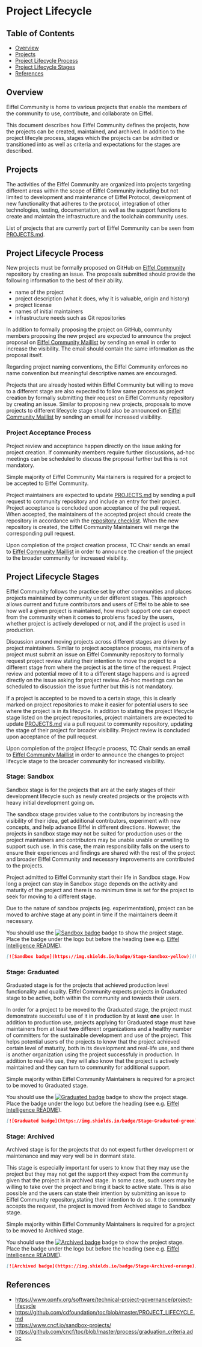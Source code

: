 # Project Lifecycle

## Table of Contents

- [Overview](#overview)
- [Projects](#projects)
- [Project Lifecycle Process](#project-lifecycle-process)
- [Project Lifecycle Stages](#project-lifecycle-stages)
- [References](#references)

## Overview

Eiffel Community is home to various projects that enable the members of the community to use, contribute,
and collaborate on Eiffel.

This document describes how Eiffel Community defines the projects, how the projects can be created, maintained,
and archived. In addition to the project lifecyle process, stages which the projects can be admitted or transitioned
into as well as criteria and expectations for the stages are described.

## Projects

The activities of the Eiffel Community are organized into projects targeting different areas within the scope of
Eiffel Community including but not limited to development and maintenance of Eiffel Protocol, development of new
functionality that adheres to the protocol, integration of other technologies, testing, documentation, as well as
the support functions to create and maintain the infrastructure and the toolchain community uses.

List of projects that are currently part of Eiffel Community can be seen from [PROJECTS.md](./PROJECTS.md).

## Project Lifecycle Process

New projects must be formally proposed on GitHub on [Eiffel Community](https://github.com/eiffel-community/community)
repository by creating an issue. The proposals submitted should provide the following information to the best of
their ability.

- name of the project
- project description (what it does, why it is valuable, origin and history)
- project license
- names of initial maintainers
- infrastructure needs such as Git repositories

In addition to formally proposing the project on GitHub, community members proposing the new project are expected
to announce the project proposal on [Eiffel Community Maillist](https://groups.google.com/g/eiffel-community) by
sending an email in order to increase the visibility. The email should contain the same information as the proposal
itself.

Regarding project naming conventions, the Eiffel Community enforces no name convention but meaningful descriptive
names are encouraged.

Projects that are already hosted within Eiffel Community but willing to move to a different stage are also
expected to follow same process as project creation by formally submitting their request on Eiffel
Community repository by creating an issue. Similar to proposing new projects, proposals to move projects
to different lifecycle stage should also be announced on [Eiffel Community Maillist](https://groups.google.com/g/eiffel-community)
by sending an email for increased visibility.

### Project Acceptance Process

Project review and acceptance happen directly on the issue asking for project creation. If community members
require further discussions, ad-hoc meetings can be scheduled to discuss the proposal further but this is not
mandatory.

Simple majority of Eiffel Community Maintainers is required for a project to be accepted to Eiffel Community.

Project maintainers are expected to update [PROJECTS.md](./PROJECTS.md) by sending a pull request to community
repository and include an entry for their project. Project acceptance is concluded upon acceptance of the pull
request. When accepted, the maintainers of the accepted project should create the repository in accordance with the [repository checklist](https://github.com/eiffel-community/eiffel-repository-template/blob/master/repo-checklist.md). When the new repository is created, the Eiffel Community Maintainers will merge the corresponding pull request.

Upon completion of the project creation process, TC Chair sends an email to [Eiffel Community Maillist](https://groups.google.com/g/eiffel-community)
in order to announce the creation of the project to the broader community for increased visibility.

## Project Lifecycle Stages

Eiffel Community follows the practice set by other communities and places projects maintained by community under
different stages. This approach allows current and future contributors and users of Eiffel to be able to see how
well a given project is maintained, how much support one can expect from the community when it comes to problems
faced by the users, whether project is actively developed or not, and if the project is used in production.

Discussion around moving projects across different stages are driven by project maintainers. Similar to project
acceptance process, maintainers of a project must submit an issue on Eiffel Community repository to formally
request project review stating their intention to move the project to a different stage from where the project
is at the time of the request. Project review and potential move of it to a different stage happens and is agreed
directly on the issue asking for project review. Ad-hoc meetings can be scheduled to discussion the issue further
but this is not mandatory.

If a project is accepted to be moved to a certain stage, this is clearly marked on project repositories to make it
easier for potential users to see where the project is in its lifecycle. In addition to stating the project lifecycle
stage listed on the project repositories, project maintainers are expected to update [PROJECTS.md](./PROJECTS.md) via
a pull request to community repository, updating the stage of their project for broader visibility. Project review
is concluded upon acceptance of the pull request.

Upon completion of the project lifecycle process, TC Chair sends an email to [Eiffel Community Maillist](https://groups.google.com/g/eiffel-community)
in order to announce the changes to project lifecycle stage to the broader community for increased visibility.

### Stage: Sandbox

Sandbox stage is for the projects that are at the early stages of their development lifecycle such as newly created
projects or the projects with heavy initial development going on.

The sandbox stage provides value to the contributors by increasing the visibility of their idea, get additional
contributors, experiment with new concepts, and help advance Eiffel in different directions. However, the projects
in sandbox stage may not be suited for production uses or the project maintainers and contributors may be unable
unable or unwilling to support such use. In this case, the main responsibility falls on the users to ensure their
experiences and findings are shared with the rest of the project and broader Eiffel Community and necessary improvements
are contributed to the projects.

Project admitted to Eiffel Community start their life in Sandbox stage. How long a project can stay in Sandbox stage
depends on the activity and maturity of the project and there is no minimum time is set for the project to seek for
moving to a different stage.

Due to the nature of sandbox projects (eg. experimentation), project can be moved to archive stage at any point in
time if the maintainers deem it necessary.

You should use the [![Sandbox badge](https://img.shields.io/badge/Stage-Sandbox-yellow)](https://github.com/eiffel-community/community/blob/master/PROJECT_LIFECYCLE.md#stage-sandbox) badge to show the project stage. Place the badge under the logo but before the heading (see e.g. [Eiffel Intelligence README](https://github.com/eiffel-community/eiffel-intelligence/blob/master/README.md)).

```markdown
[![Sandbox badge](https://img.shields.io/badge/Stage-Sandbox-yellow)](https://github.com/eiffel-community/community/blob/master/PROJECT_LIFECYCLE.md#stage-sandbox)
```

### Stage: Graduated

Graduated stage is for the projects that achieved production level functionality and quality. Eiffel Community
expects projects in Graduated stage to be active, both within the community and towards their users.

In order for a project to be moved to the Graduated stage, the project must demonstrate successful use of it in
production by at least **one** user. In addition to production use, projects applying for Graduated stage must have
maintainers from at least **two** different organizations and a healthy number of committers for the sustainable
development and use of the project. This helps potential users of the projects to know that the project achieved
certain level of maturity, both in its development and real-life use, and there is another organization using
the project successfuly in production. In addition to real-life use, they will also know that the project is
actively maintained and they can turn to community for additional support.

Simple majority within Eiffel Community Maintainers is required for a project to be moved to Graduated stage.

You should use the [![Graduated badge](https://img.shields.io/badge/Stage-Graduated-green)](https://github.com/eiffel-community/community/blob/master/PROJECT_LIFECYCLE.md#stage-graduated) badge to show the project stage. Place the badge under the logo but before the heading (see e.g. [Eiffel Intelligence README](https://github.com/eiffel-community/eiffel-intelligence/blob/master/README.md)).

```markdown
[![Graduated badge](https://img.shields.io/badge/Stage-Graduated-green)](https://github.com/eiffel-community/community/blob/master/PROJECT_LIFECYCLE.md#stage-graduated)
```

### Stage: Archived

Archived stage is for the projects that do not expect further development or maintenance and may very well be
in dormant state.

This stage is especially important for users to know that they may use the project but they may not get the
support they expect from the community given that the project is in archived stage. In some case, such users
may be willing to take over the project and bring it back to active state. This is also possible and the users
can state their intention by submitting an issue to Eiffel Community repository,stating their intention to do
so. It the community accepts the request, the project is moved from Archived stage to Sandbox stage.

Simple majority within Eiffel Community Maintainers is required for a project to be moved to Archived stage.

You should use the [![Archived badge](https://img.shields.io/badge/Stage-Archived-orange)](https://github.com/eiffel-community/community/blob/master/PROJECT_LIFECYCLE.md#stage-archived) badge to show the project stage. Place the badge under the logo but before the heading (see e.g. [Eiffel Intelligence README](https://github.com/eiffel-community/eiffel-intelligence/blob/master/README.md)).

```markdown
[![Archived badge](https://img.shields.io/badge/Stage-Archived-orange)](https://github.com/eiffel-community/community/blob/master/PROJECT_LIFECYCLE.md#stage-archived)
```

## References

- https://www.opnfv.org/software/technical-project-governance/project-lifecycle
- https://github.com/cdfoundation/toc/blob/master/PROJECT_LIFECYCLE.md
- https://www.cncf.io/sandbox-projects/
- https://github.com/cncf/toc/blob/master/process/graduation_criteria.adoc
